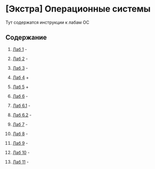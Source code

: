 # [Экстра] Операционные системы

Тут содержатся инструкции к лабам ОС


## Содержание

1. [Лаб 1](./lab1/README.md) -

2. [Лаб 2](./lab2/README.md) -

3. [Лаб 3](./lab3/README.md) -

4. [Лаб 4](./lab4/README.md) +

5. [Лаб 5](./lab5/README.md) +

6. [Лаб 6](./lab6/README.md) -

7. [Лаб 6.1](./lab6_1/README.md) -

8. [Лаб 6.2](./lab6_2/README.md) -

9. [Лаб 7](./lab7/README.md) -

10. [Лаб 8](./lab8/README.md) -

11. [Лаб 9](./lab9/README.md) -

12. [Лаб 10](./lab10/README.md) -

13. [Лаб 11](./lab11/README.md) -
